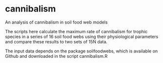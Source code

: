 # cannibalism
An analysis of cannibalism in soil food web models

The scripts here calculate the maximum rate of cannibalism for trophic species in a series of 16 soil food webs using their physiological parameters and compare these results to two sets of 15N data.

The input data depends on the package soilfoodwebs, which is available on Github and downloaded in the script cannibalism.R
